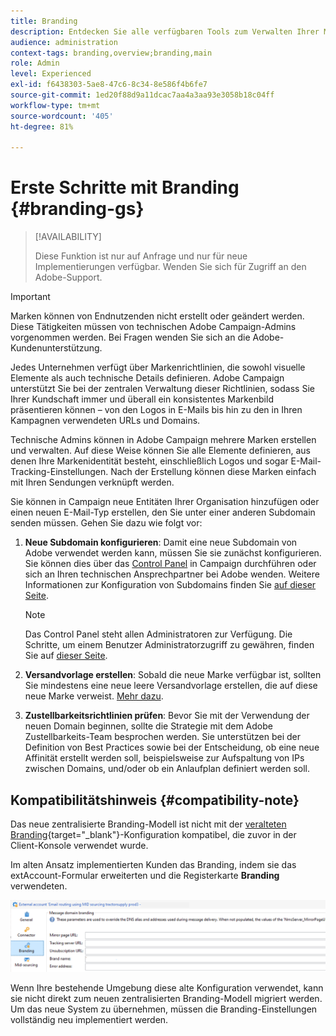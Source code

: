 ```yaml
---
title: Branding
description: Entdecken Sie alle verfügbaren Tools zum Verwalten Ihrer Markenidentitäten
audience: administration
context-tags: branding,overview;branding,main
role: Admin
level: Experienced
exl-id: f6438303-5ae8-47c6-8c34-8e586f4b6fe7
source-git-commit: 1ed20f88d9a11dcac7aa4a3aa93e3058b18c04ff
workflow-type: tm+mt
source-wordcount: '405'
ht-degree: 81%

---
```


# Erste Schritte mit Branding {#branding-gs}

>[!AVAILABILITY]
>
>Diese Funktion ist nur auf Anfrage und nur für neue Implementierungen verfügbar. Wenden Sie sich für Zugriff an den Adobe-Support.


>[!IMPORTANT]
>
>Marken können von Endnutzenden nicht erstellt oder geändert werden. Diese Tätigkeiten müssen von technischen Adobe Campaign-Admins vorgenommen werden. Bei Fragen wenden Sie sich an die Adobe-Kundenunterstützung.

Jedes Unternehmen verfügt über Markenrichtlinien, die sowohl visuelle Elemente als auch technische Details definieren. Adobe Campaign unterstützt Sie bei der zentralen Verwaltung dieser Richtlinien, sodass Sie Ihrer Kundschaft immer und überall ein konsistentes Markenbild präsentieren können – von den Logos in E-Mails bis hin zu den in Ihren Kampagnen verwendeten URLs und Domains. 

Technische Admins können in Adobe Campaign mehrere Marken erstellen und verwalten. Auf diese Weise können Sie alle Elemente definieren, aus denen Ihre Markenidentität besteht, einschließlich Logos und sogar E-Mail-Tracking-Einstellungen. Nach der Erstellung können diese Marken einfach mit Ihren Sendungen verknüpft werden.

Sie können in Campaign neue Entitäten Ihrer Organisation hinzufügen oder einen neuen E-Mail-Typ erstellen, den Sie unter einer anderen Subdomain senden müssen. Gehen Sie dazu wie folgt vor:

1. **Neue Subdomain konfigurieren**: Damit eine neue Subdomain von Adobe verwendet werden kann, müssen Sie sie zunächst konfigurieren. Sie können dies über das [Control Panel](https://experienceleague.adobe.com/docs/control-panel/using/subdomains-and-certificates/subdomains-branding.html?lang=de) in Campaign durchführen oder sich an Ihren technischen Ansprechpartner bei Adobe wenden. Weitere Informationen zur Konfiguration von Subdomains finden Sie [auf dieser Seite](https://experienceleague.adobe.com/de/docs/deliverability-learn/deliverability-best-practice-guide/additional-resources/campaign/ac-domain-name-setup).

   >[!NOTE]
   >
   >Das Control Panel steht allen Administratoren zur Verfügung. Die Schritte, um einem Benutzer Administratorzugriff zu gewähren, finden Sie auf [dieser Seite](https://experienceleague.adobe.com/docs/control-panel/using/discover-control-panel/managing-permissions.html?lang=de#discover-control-panel).

1. **Versandvorlage erstellen**: Sobald die neue Marke verfügbar ist, sollten Sie mindestens eine neue leere Versandvorlage erstellen, die auf diese neue Marke verweist. [Mehr dazu](branding-assign.md).

1. **Zustellbarkeitsrichtlinien prüfen**: Bevor Sie mit der Verwendung der neuen Domain beginnen, sollte die Strategie mit dem Adobe Zustellbarkeits-Team besprochen werden. Sie unterstützen bei der Definition von Best Practices sowie bei der Entscheidung, ob eine neue Affinität erstellt werden soll, beispielsweise zur Aufspaltung von IPs zwischen Domains, und/oder ob ein Anlaufplan definiert werden soll. 

## Kompatibilitätshinweis {#compatibility-note}

Das neue zentralisierte Branding-Modell ist nicht mit der [veralteten Branding](https://experienceleague.adobe.com/docs/campaign-classic/using/transactional-messaging/configure-transactional-messaging/additional-configurations.htmml#configuring-multibranding){target="_blank"}-Konfiguration kompatibel, die zuvor in der Client-Konsole verwendet wurde.

Im alten Ansatz implementierten Kunden das Branding, indem sie das extAccount-Formular erweiterten und die Registerkarte **Branding** verwendeten.

![](assets/branding-legacy.png)

Wenn Ihre bestehende Umgebung diese alte Konfiguration verwendet, kann sie nicht direkt zum neuen zentralisierten Branding-Modell migriert werden. Um das neue System zu übernehmen, müssen die Branding-Einstellungen vollständig neu implementiert werden.
